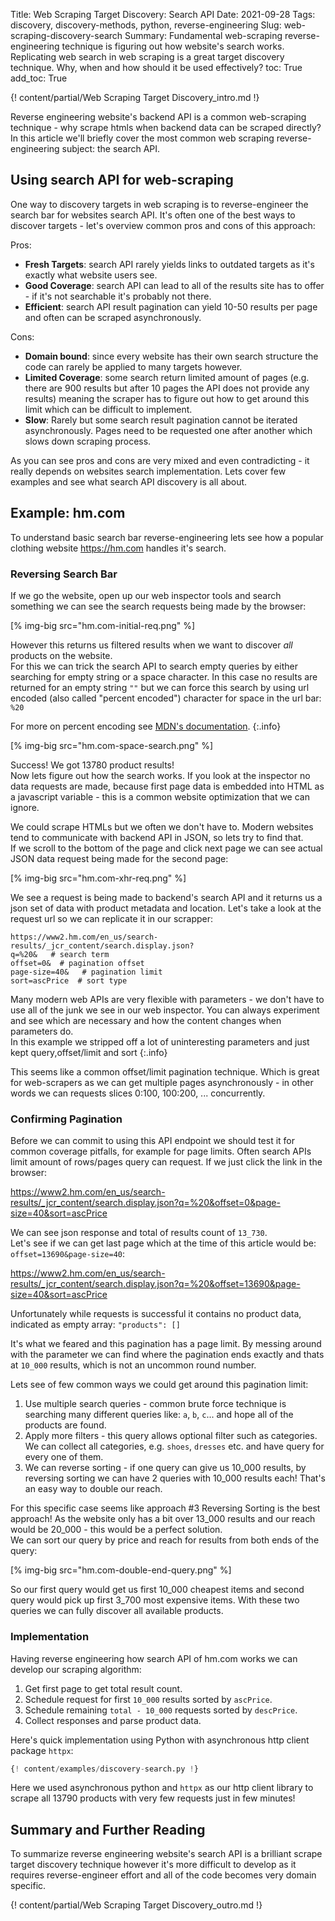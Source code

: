 Title: Web Scraping Target Discovery: Search API
Date: 2021-09-28
Tags: discovery, discovery-methods, python, reverse-engineering
Slug: web-scraping-discovery-search
Summary: Fundamental web-scraping reverse-engineering technique is figuring out how website's search works. Replicating web search in web scraping is a great target discovery technique. Why, when and how should it be used effectively?
toc: True
add_toc: True

{! content/partial/Web Scraping Target Discovery_intro.md !}

Reverse engineering website's backend API is a common web-scraping technique - why scrape htmls when backend data can be scraped directly? In this article we'll briefly cover the most common web scraping reverse-engineering subject: the search API.


## Using search API for web-scraping

One way to discovery targets in web scraping is to reverse-engineer the search bar for websites search API. It's often one of the best ways to discover targets - let's overview common pros and cons of this approach:

Pros:

- __Fresh Targets__: search API rarely yields links to outdated targets as it's exactly what website users see.  
- __Good Coverage__: search API can lead to all of the results site has to offer - if it's not searchable it's probably not there.
- __Efficient__: search API result pagination can yield 10-50 results per page and often can be scraped asynchronously. 

Cons:

- __Domain bound__: since every website has their own search structure the code can rarely be applied to many targets however.
- __Limited Coverage__: some search return limited amount of pages (e.g. there are 900 results but after 10 pages the API does not provide any results) meaning the scraper has to figure out how to get around this limit which can be difficult to implement.
- __Slow__: Rarely but some search result pagination cannot be iterated asynchronously. Pages need to be requested one after another which slows down scraping process.

As you can see pros and cons are very mixed and even contradicting - it really depends on websites search implementation. Lets cover few examples and see what search API discovery is all about.

## Example: hm.com

To understand basic search bar reverse-engineering lets see how a popular clothing website <https://hm.com> handles it's search. 

### Reversing Search Bar

If we go the website, open up our web inspector tools and search something we can see the search requests being made by the browser:

[% img-big src="hm.com-initial-req.png" %]

However this returns us filtered results when we want to discover _all_ products on the website.   
For this we can trick the search API to search empty queries by either searching for empty string or a space character. In this case no results are returned for an empty string `""` but we can force this search by using url encoded (also called "percent encoded") character for space in the url bar: `%20`

For more on percent encoding see [MDN's documentation](https://developer.mozilla.org/en-US/docs/Glossary/percent-encoding).
{:.info}

[% img-big src="hm.com-space-search.png" %]

Success! We got 13780 product results!   
Now lets figure out how the search works. If you look at the inspector no data requests are made, because first page data is embedded into HTML as a javascript variable - this is a common website optimization that we can ignore.

We could scrape HTMLs but we often we don't have to. Modern websites tend to communicate with backend API in JSON, so lets try to find that.   
If we scroll to the bottom of the page and click next page we can see actual JSON data request being made for the second page:

[% img-big src="hm.com-xhr-req.png" %]

We see a request is being made to backend's search API and it returns us a json set of data with product metadata and location. Let's take a look at the request url so we can replicate it in our scrapper:

```
https://www2.hm.com/en_us/search-results/_jcr_content/search.display.json?
q=%20&   # search term
offset=0&  # pagination offset
page-size=40&   # pagination limit
sort=ascPrice  # sort type
```

Many modern web APIs are very flexible with parameters - we don't have to use all of the junk we see in our web inspector. You can always experiment and see which are necessary and how the content changes when parameters do.  
In this example we stripped off a lot of uninteresting parameters and just kept query,offset/limit and sort
{:.info}

This seems like a common offset/limit pagination technique. Which is great for web-scrapers as we can get multiple pages asynchronously - in other words we can requests slices 0:100, 100:200, ... concurrently.

### Confirming Pagination

Before we can commit to using this API endpoint we should test it for common coverage pitfalls, for example for page limits. Often search APIs limit amount of rows/pages query can request. If we just click the link in the browser:

<https://www2.hm.com/en_us/search-results/_jcr_content/search.display.json?q=%20&offset=0&page-size=40&sort=ascPrice>

We can see json response and total of results count of `13_730`.  
Let's see if we can get last page which at the time of this article would be: `offset=13690&page-size=40`:

<https://www2.hm.com/en_us/search-results/_jcr_content/search.display.json?q=%20&offset=13690&page-size=40&sort=ascPrice>

Unfortunately while requests is successful it contains no product data, indicated as empty array: `"products": []`   

It's what we feared and this pagination has a page limit. By messing around with the parameter we can find where the pagination ends exactly and thats at `10_000` results, which is not an uncommon round number.    

Lets see of few common ways we could get around this pagination limit:

1. Use multiple search queries - common brute force technique is searching many different queries like: `a`, `b`, `c`... and hope all of the products are found.
2. Apply more filters - this query allows optional filter such as categories. We can collect all categories, e.g. `shoes`, `dresses` etc. and have query for every one of them.  
3. We can reverse sorting - if one query can give us 10_000 results, by reversing sorting we can have 2 queries with 10_000 results each! That's an easy way to double our reach.  

For this specific case seems like approach #3 Reversing Sorting is the best approach! As the website only has a bit over 13_000 results and our reach would be 20_000 - this would be a perfect solution.   
We can sort our query by price and reach for results from both ends of the query:

[% img-big src="hm.com-double-end-query.png" %]

So our first query would get us first 10_000 cheapest items and second query would pick up first 3_700 most expensive items. With these two queries we can fully discover all available products.

### Implementation

Having reverse engineering how search API of hm.com works we can develop our scraping algorithm:

1. Get first page to get total result count.
2. Schedule request for first `10_000` results sorted by `ascPrice`.
3. Schedule remaining `total - 10_000` requests sorted by `descPrice`.
4. Collect responses and parse product data.

Here's quick implementation using Python with asynchronous http client package `httpx`:

```python
{! content/examples/discovery-search.py !}
```

Here we used asynchronous python and `httpx` as our http client library to scrape all 13790 products with very few requests just in few minutes!


## Summary and Further Reading

To summarize reverse engineering website's search API is a brilliant scrape target discovery technique however it's more difficult to develop as it requires reverse-engineer effort and all of the code becomes very domain specific.  

{! content/partial/Web Scraping Target Discovery_outro.md !}
